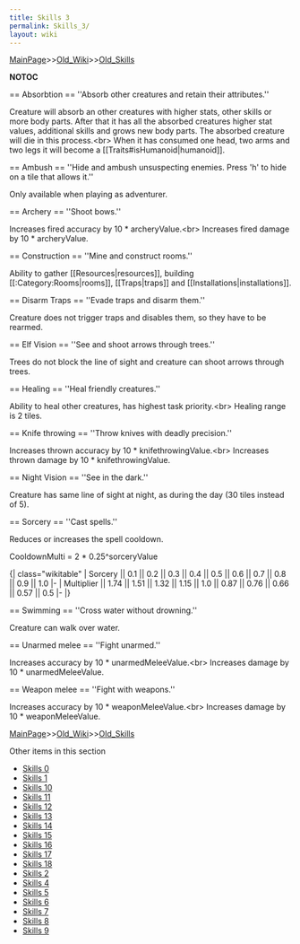 ```yaml
---
title: Skills 3
permalink: Skills_3/
layout: wiki
---
```


[MainPage](/keeperrl_wiki/ "wikilink")>>[Old_Wiki](/keeperrl_wiki/Old_Wiki "wikilink")>>[Old_Skills](/keeperrl_wiki/Old_Skills "wikilink")

__NOTOC__

== Absorbtion ==
''Absorb other creatures and retain their attributes.''

Creature will absorb an other creatures with higher stats, other skills or more body parts. 
After that it has all the absorbed creatures higher stat values, additional skills and grows new body parts.
The absorbed creature will die in this process.&lt;br&gt;
When it has consumed one head, two arms and two legs it will become a [[Traits#isHumanoid|humanoid]].

== Ambush ==
''Hide and ambush unsuspecting enemies. Press 'h' to hide on a tile that allows it.''

Only available when playing as adventurer.

== Archery ==
''Shoot bows.''

Increases fired accuracy by 10 * archeryValue.&lt;br&gt;
Increases fired damage by 10 * archeryValue.

== Construction ==
''Mine and construct rooms.''

Ability to gather [[Resources|resources]], building [[:Category:Rooms|rooms]], [[Traps|traps]] and [[Installations|installations]].

== Disarm Traps ==
''Evade traps and disarm them.''

Creature does not trigger traps and disables them, so they have to be rearmed.

== Elf Vision ==
''See and shoot arrows through trees.''

Trees do not block the line of sight and creature can shoot arrows through trees.

== Healing ==
''Heal friendly creatures.''

Ability to heal other creatures, has highest task priority.&lt;br&gt;
Healing range is 2 tiles.

== Knife throwing ==
''Throw knives with deadly precision.''

Increases thrown accuracy by 10 * knifethrowingValue.&lt;br&gt;
Increases thrown damage by 10 * knifethrowingValue.

== Night Vision ==
''See in the dark.''

Creature has same line of sight at night, as during the day (30 tiles instead of 5).

== Sorcery ==
''Cast spells.''

Reduces or increases the spell cooldown.

CooldownMulti = 2 * 0.25^sorceryValue

{| class=&quot;wikitable&quot;
| Sorcery || 0.1 || 0.2 || 0.3 || 0.4 || 0.5 || 0.6 || 0.7 || 0.8 || 0.9 || 1.0
|-
| Multiplier || 1.74 || 1.51 || 1.32 || 1.15 || 1.0 || 0.87 || 0.76 || 0.66 || 0.57 || 0.5
|-
|}

== Swimming ==
''Cross water without drowning.''

Creature can walk over water.

== Unarmed melee ==
''Fight unarmed.''

Increases accuracy by 10 * unarmedMeleeValue.&lt;br&gt;
Increases damage by 10 * unarmedMeleeValue.

== Weapon melee ==
''Fight with weapons.''

Increases accuracy by 10 * weaponMeleeValue.&lt;br&gt;
Increases damage by 10 * weaponMeleeValue.

[MainPage](/keeperrl_wiki/ "wikilink")>>[Old_Wiki](/keeperrl_wiki/Old_Wiki "wikilink")>>[Old_Skills](/keeperrl_wiki/Old_Skills "wikilink")

Other items in this section
-    [Skills 0](/keeperrl_wiki/Skills_0 "wikilink")
-    [Skills 1](/keeperrl_wiki/Skills_1 "wikilink")
-    [Skills 10](/keeperrl_wiki/Skills_10 "wikilink")
-    [Skills 11](/keeperrl_wiki/Skills_11 "wikilink")
-    [Skills 12](/keeperrl_wiki/Skills_12 "wikilink")
-    [Skills 13](/keeperrl_wiki/Skills_13 "wikilink")
-    [Skills 14](/keeperrl_wiki/Skills_14 "wikilink")
-    [Skills 15](/keeperrl_wiki/Skills_15 "wikilink")
-    [Skills 16](/keeperrl_wiki/Skills_16 "wikilink")
-    [Skills 17](/keeperrl_wiki/Skills_17 "wikilink")
-    [Skills 18](/keeperrl_wiki/Skills_18 "wikilink")
-    [Skills 2](/keeperrl_wiki/Skills_2 "wikilink")
-    [Skills 4](/keeperrl_wiki/Skills_4 "wikilink")
-    [Skills 5](/keeperrl_wiki/Skills_5 "wikilink")
-    [Skills 6](/keeperrl_wiki/Skills_6 "wikilink")
-    [Skills 7](/keeperrl_wiki/Skills_7 "wikilink")
-    [Skills 8](/keeperrl_wiki/Skills_8 "wikilink")
-    [Skills 9](/keeperrl_wiki/Skills_9 "wikilink")
